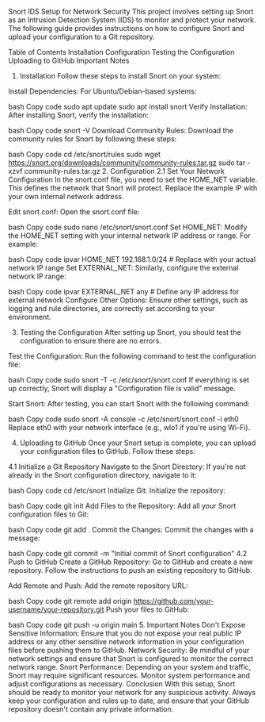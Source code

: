Snort IDS Setup for Network Security
This project involves setting up Snort as an Intrusion Detection System (IDS) to monitor and protect your network. The following guide provides instructions on how to configure Snort and upload your configuration to a Git repository.

Table of Contents
Installation
Configuration
Testing the Configuration
Uploading to GitHub
Important Notes
1. Installation
Follow these steps to install Snort on your system:

Install Dependencies: For Ubuntu/Debian-based systems:

bash
Copy code
sudo apt update
sudo apt install snort
Verify Installation: After installing Snort, verify the installation:

bash
Copy code
snort -V
Download Community Rules: Download the community rules for Snort by following these steps:

bash
Copy code
cd /etc/snort/rules
sudo wget https://snort.org/downloads/community/community-rules.tar.gz
sudo tar -xzvf community-rules.tar.gz
2. Configuration
2.1 Set Your Network Configuration
In the snort.conf file, you need to set the HOME_NET variable. This defines the network that Snort will protect. Replace the example IP with your own internal network address.

Edit snort.conf: Open the snort.conf file:

bash
Copy code
sudo nano /etc/snort/snort.conf
Set HOME_NET: Modify the HOME_NET setting with your internal network IP address or range. For example:

bash
Copy code
ipvar HOME_NET 192.168.1.0/24   # Replace with your actual network IP range
Set EXTERNAL_NET: Similarly, configure the external network IP range:

bash
Copy code
ipvar EXTERNAL_NET any   # Define any IP address for external network
Configure Other Options: Ensure other settings, such as logging and rule directories, are correctly set according to your environment.

3. Testing the Configuration
After setting up Snort, you should test the configuration to ensure there are no errors.

Test the Configuration: Run the following command to test the configuration file:

bash
Copy code
sudo snort -T -c /etc/snort/snort.conf
If everything is set up correctly, Snort will display a "Configuration file is valid" message.

Start Snort: After testing, you can start Snort with the following command:

bash
Copy code
sudo snort -A console -c /etc/snort/snort.conf -i eth0
Replace eth0 with your network interface (e.g., wlo1 if you're using Wi-Fi).

4. Uploading to GitHub
Once your Snort setup is complete, you can upload your configuration files to GitHub. Follow these steps:

4.1 Initialize a Git Repository
Navigate to the Snort Directory: If you're not already in the Snort configuration directory, navigate to it:

bash
Copy code
cd /etc/snort
Initialize Git: Initialize the repository:

bash
Copy code
git init
Add Files to the Repository: Add all your Snort configuration files to Git:

bash
Copy code
git add .
Commit the Changes: Commit the changes with a message:

bash
Copy code
git commit -m "Initial commit of Snort configuration"
4.2 Push to GitHub
Create a GitHub Repository: Go to GitHub and create a new repository. Follow the instructions to push an existing repository to GitHub.

Add Remote and Push: Add the remote repository URL:

bash
Copy code
git remote add origin https://github.com/your-username/your-repository.git
Push your files to GitHub:

bash
Copy code
git push -u origin main
5. Important Notes
Don't Expose Sensitive Information: Ensure that you do not expose your real public IP address or any other sensitive network information in your configuration files before pushing them to GitHub.
Network Security: Be mindful of your network settings and ensure that Snort is configured to monitor the correct network range.
Snort Performance: Depending on your system and traffic, Snort may require significant resources. Monitor system performance and adjust configurations as necessary.
Conclusion
With this setup, Snort should be ready to monitor your network for any suspicious activity. Always keep your configuration and rules up to date, and ensure that your GitHub repository doesn't contain any private information.

